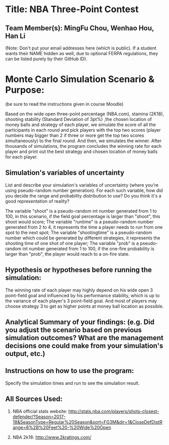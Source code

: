 # Title:  NBA Three-Point Contest

## Team Member(s): MingFu Chou, Wenhao Hou, Han Li
(Note: Don't put your email addresses here (which is public).  If a student wants their NAME hidden as well, due to optional FERPA regulations, they can be listed purely by their GitHub ID).

# Monte Carlo Simulation Scenario & Purpose:
(be sure to read the instructions given in course Moodle)

Based on the wide open three-point percentage (NBA.com), stamina (2K18), shooting stability (Standard Deviation of 3pt%) ,the chosen location of money balls and strategy of each player, we simulate the score of all the participants in each round and pick players with the top two scores (player numbers may bigger than 2 if three or more get the top two scores simultaneously) to the final round. And then, we simulates the winner. After thousands of simulations, the program concludes the winning rate for each player and print out the best strategy and chosen location of money balls for each player.


## Simulation's variables of uncertainty
List and describe your simulation's variables of uncertainty (where you're using pseudo-random number generation). For each such variable, how did you decide the range and probability distribution to use?  Do you think it's a good representation of reality?

The variable "shoot" is a pseudo-random int number generated from 1 to 100, in this scenario, if the field goal percentage is larger than "shoot", this shoot would score; The variable "runtime" is a pseudo-random number generated from 2 to 4, it represents the time a player needs to run from one spot to the next spot; The variable "shootingtime" is a pseudo-random number which could be generated by different strategies, it represents the shooting time of one shot of one player; The variable "prob" is a pseudo-random int number generated from 1 to 100,
if the one-fire probability is larger than "prob", the player would reach to a on-fire state.

## Hypothesis or hypotheses before running the simulation:
The winning rate of each player may highly depend on his wide open 3 point-field goal and influenced by his performance stability, which is up to the variance of each player's 3 point-field goal. And most of players may choose strategy 3 to get as higher points at money ball location as possible.

## Analytical Summary of your findings: (e.g. Did you adjust the scenario based on previous simulation outcomes?  What are the management decisions one could make from your simulation's output, etc.)


## Instructions on how to use the program:
Specify the simulation times and run to see the simulation result.

## All Sources Used:

1. NBA official stats website:
http://stats.nba.com/players/shots-closest-defender/?Season=2017-18&SeasonType=Regular%20Season&sort=FG3M&dir=1&CloseDefDistRange=6%2B%20Feet%20-%20Wide%20Open

2. NBA 2k18:
http://www.2kratings.com/
